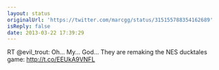 ```yaml
---
layout: status
originalUrl: 'https://twitter.com/marcgg/status/315155788354162689'
isReply: false
date: 2013-03-22 17:39:29
---
```


RT @evil_trout: Oh... My... God... They are remaking the NES ducktales game: http://t.co/EEUkA9VNFL
